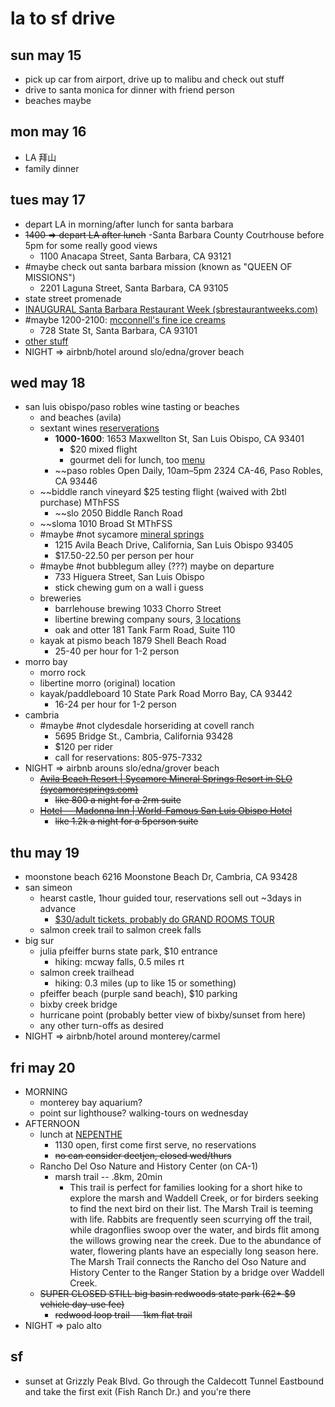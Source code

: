 # la to sf drive
## sun may 15
- pick up car from airport, drive up to malibu and check out stuff
- drive to santa monica for dinner with friend person
- beaches maybe

## mon may 16
- LA 拜山
- family dinner

## tues may 17
- depart LA in morning/after lunch for santa barbara
- ~~1400 => depart LA after lunch~~
-Santa Barbara County Coutrhouse before 5pm for some really good views
	- 1100 Anacapa Street, Santa Barbara, CA 93121
- #maybe check out santa barbara mission (known as "QUEEN OF MISSIONS")
	- 2201 Laguna Street, Santa Barbara, CA 93105
- state street promenade
- [INAUGURAL Santa Barbara Restaurant Week (sbrestaurantweeks.com)](https://www.sbrestaurantweeks.com/dining-1-1)
- #maybe 1200-2100: [mcconnell's fine ice creams](http://www.mcconnells.com/)
	- 728 State St, Santa Barbara, CA 93101
- [other stuff](https://www.sbadventureco.com/blog/30-things-to-see-in-santa-barbara/)
- NIGHT => airbnb/hotel around slo/edna/grover beach

## wed may 18
- san luis obispo/paso robles wine tasting or beaches
	- and beaches (avila)
	- sextant wines [reserverations](https://www.exploretock.com/sextantwines/)
		- **1000-1600**: 1653 Maxwellton St, San Luis Obispo, CA 93401
			- $20 mixed flight
			- gourmet deli for lunch, too [menu](https://sextantwines.com/wp-content/uploads/2021/11/Gourmet-Deli-Menu-11-2021.pdf)
		- ~~paso robles Open Daily, 10am–5pm 2324 CA-46, Paso Robles, CA 93446
	- ~~biddle ranch vineyard $25 testing flight (waived with 2btl purchase) MThFSS
		- ~~slo 2050 Biddle Ranch Road
	- ~~sloma 1010 Broad St MThFSS
	- #maybe #not sycamore [mineral springs](https://www.sycamoresprings.com/hot-tubs/oasis-waterfall-lagoon)
		- 1215 Avila Beach Drive, California, San Luis Obispo 93405
		- $17.50-22.50 per person per hour
	- #maybe #not bubblegum alley (???) maybe on departure
		- 733 Higuera Street, San Luis Obispo
		- stick chewing gum on a wall i guess
	- breweries
		- barrlehouse brewing 1033 Chorro Street
		- libertine brewing company sours, [3 locations](http://libertinebrewing.com/home)
		- oak and otter 181 Tank Farm Road, Suite 110
	- kayak at pismo beach 1879 Shell Beach Road
		- 25-40 per hour for 1-2 person
- morro bay
	- morro rock
	- libertine morro (original) location
	- kayak/paddleboard 10 State Park Road Morro Bay, CA 93442
		- 16-24 per hour for 1-2 person
- cambria
	- #maybe #not clydesdale horseriding at covell ranch
		- 5695 Bridge St., Cambria, California 93428
		- $120 per rider
		- call for reservations: 805-975-7332
- NIGHT => airbnb arouns slo/edna/grover beach
	- ~~[Avila Beach Resort | Sycamore Mineral Springs Resort in SLO (sycamoresprings.com)](https://www.sycamoresprings.com/)~~
		- ~~like 800 a night for a 2rm suite~~
	- ~~[Hotel — Madonna Inn | World-Famous San Luis Obispo Hotel](https://www.madonnainn.com/hotel)~~
		- ~~like 1.2k a night for a 5person suite~~

## thu may 19
- moonstone beach 6216 Moonstone Beach Dr, Cambria, CA 93428
- san simeon
	- hearst castle, 1hour guided tour, reservations sell out ~3days in advance
		- [$30/adult tickets, probably do GRAND ROOMS TOUR](https://www.reservecalifornia.com/Web/Activities/HearstCastleTours.aspx)
	- salmon creek trail to salmon creek falls
- big sur
	- julia pfeiffer burns state park, $10 entrance
		- hiking: mcway falls, 0.5 miles rt
	- salmon creek trailhead
		- hiking: 0.3 miles (up to like 15 or something)
	- pfeiffer beach (purple sand beach), $10 parking
	- bixby creek bridge
	- hurricane point (probably better view of bixby/sunset from here)
	- any other turn-offs as desired
- NIGHT => airbnb/hotel around monterey/carmel

## fri may 20
- MORNING
	- monterey bay aquarium?
	- point sur lighthouse? walking-tours on wednesday
- AFTERNOON
	- lunch at [NEPENTHE](https://www.nepenthe.com/menu)
		- 1130 open, first come first serve, no reservations
		- ~~no can consider deetjen, closed wed/thurs~~
	- Rancho Del Oso Nature and History Center (on CA-1)
		- marsh trail -- .8km, 20min
			- This trail is perfect for families looking for a short hike to explore the marsh and Waddell Creek, or for birders seeking to find the next bird on their list. The Marsh Trail is teeming with life. Rabbits are frequently seen scurrying off the trail, while dragonflies swoop over the water, and birds flit among the willows growing near the creek. Due to the abundance of water, flowering plants have an especially long season here. The Marsh Trail connects the Rancho del Oso Nature and History Center to the Ranger Station by a bridge over Waddell Creek.
	- ~~SUPER CLOSED STILL big basin redwoods state park (62+ $9 vehicle day-use fee)~~
		- ~~redwood loop trail -- 1km flat trail~~
- NIGHT => palo alto

## sf
- sunset at Grizzly Peak Blvd. Go through the Caldecott Tunnel Eastbound and take the first exit (Fish Ranch Dr.) and you're there
